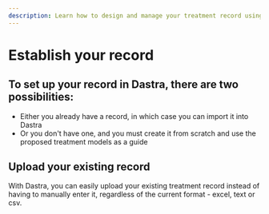 ```yaml
---
description: Learn how to design and manage your treatment record using Dastra.
---
```


# Establish your record

## To set up your record in Dastra, there are two possibilities:

* Either you already have a record, in which case you can import it into Dastra&#x20;
* Or you don't have one, and you must create it from scratch and use the proposed treatment models as a guide

## Upload your existing record

With Dastra, you can easily upload your existing treatment record instead of having to manually enter it, regardless of the current format - excel, text or csv.
